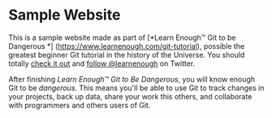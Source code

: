 # Sample Website

This is a sample website made as part of [*Learn Enough™ Git to be Dangerous *] (https://www.learnenough.com/git-tutorial), possible the greatest beginner Git tutorial in the history of the Universe. You should totally [check it out](https://www.learnenough.com/#email_list) and [follow @learnenough](https://twitter.com/learnenough) on Twitter.

After finishing *Learn Enough™ Git to Be Dangerous*, you will know enough Git to be *dangerous*. This means you'll be able to use Git to track changes in your projects, back up data, share your work this others, and collaborate with programmers and others users of Git.